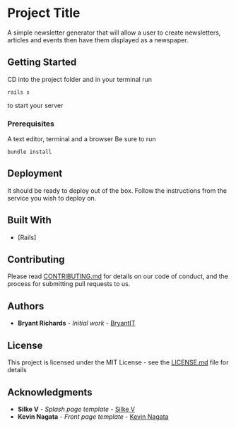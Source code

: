 # Project Title

A simple newsletter generator that will allow a user to create newsletters, articles and events then have them displayed as a newspaper.

## Getting Started

CD into the project folder and in your terminal run
```
rails s
```
to start your server

### Prerequisites

A text editor, terminal and a browser
Be sure to run
```
bundle install
```

## Deployment

It should be ready to deploy out of the box.  Follow the instructions from the service you wish to deploy on.

## Built With

* [Rails]


## Contributing

Please read [CONTRIBUTING.md](https://gist.github.com/PurpleBooth/b24679402957c63ec426) for details on our code of conduct, and the process for submitting pull requests to us.

## Authors

* **Bryant Richards** - *Initial work* - [BryantIT](https://github.com/BryantIT)


## License

This project is licensed under the MIT License - see the [LICENSE.md](LICENSE.md) file for details

## Acknowledgments

* **Silke V** - *Splash page template* - [Silke V](https://codepen.io/silkine)
* **Kevin Nagata** - *Front page template* - [Kevin Nagata](https://codepen.io/ikevin)

